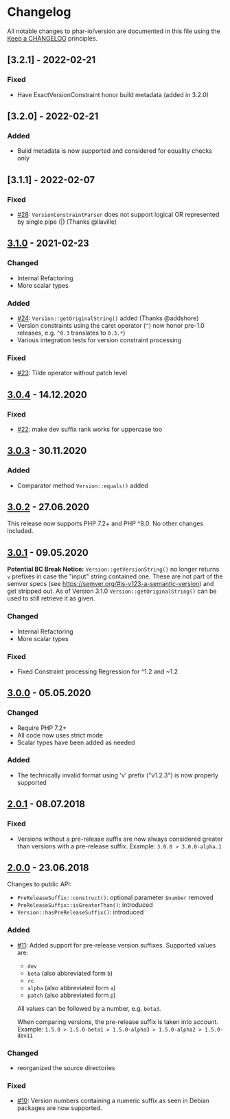 # Changelog

All notable changes to phar-io/version are documented in this file using
the [Keep a CHANGELOG](http://keepachangelog.com/) principles.

## [3.2.1] - 2022-02-21

### Fixed

- Have ExactVersionConstraint honor build metadata (added in 3.2.0)

## [3.2.0] - 2022-02-21

### Added

- Build metadata is now supported and considered for equality checks only

## [3.1.1] - 2022-02-07

### Fixed

- [#28](https://github.com/phar-io/version/issues/28): `VersionConstraintParser` does not support logical OR represented
  by single pipe (|) (Thanks @llaville)

## [3.1.0] - 2021-02-23

### Changed

- Internal Refactoring
- More scalar types

### Added

- [#24](https://github.com/phar-io/version/issues/24): `Version::getOriginalString()` added (Thanks @addshore)
- Version constraints using the caret operator (`^`) now honor pre-1.0 releases, e.g. `^0.3` translates to `0.3.*`)
- Various integration tests for version constraint processing

### Fixed

- [#23](https://github.com/phar-io/version/pull/23): Tilde operator without patch level

## [3.0.4] - 14.12.2020

### Fixed

- [#22](https://github.com/phar-io/version/pull/22): make dev suffix rank works for uppercase too

## [3.0.3] - 30.11.2020

### Added

- Comparator method `Version::equals()` added

## [3.0.2] - 27.06.2020

This release now supports PHP 7.2+ and PHP ^8.0. No other changes included.

## [3.0.1] - 09.05.2020

__Potential BC Break Notice:__
`Version::getVersionString()` no longer returns `v` prefixes in case the "input"
string contained one. These are not part of the semver specs
(see https://semver.org/#is-v123-a-semantic-version) and get stripped out. As of Version
3.1.0 `Version::getOriginalString()` can be used to still retrieve it as given.

### Changed

- Internal Refactoring
- More scalar types

### Fixed

- Fixed Constraint processing Regression for ^1.2 and ~1.2

## [3.0.0] - 05.05.2020

### Changed

- Require PHP 7.2+
- All code now uses strict mode
- Scalar types have been added as needed

### Added

- The technically invalid format using 'v' prefix ("v1.2.3") is now properly supported

## [2.0.1] - 08.07.2018

### Fixed

- Versions without a pre-release suffix are now always considered greater than versions with a pre-release suffix.
  Example: `3.0.0 > 3.0.0-alpha.1`

## [2.0.0] - 23.06.2018

Changes to public API:

- `PreReleaseSuffix::construct()`: optional parameter `$number` removed
- `PreReleaseSuffix::isGreaterThan()`: introduced
- `Version::hasPreReleaseSuffix()`: introduced

### Added

- [#11](https://github.com/phar-io/version/issues/11): Added support for pre-release version suffixes. Supported values
  are:
    - `dev`
    - `beta` (also abbreviated form `b`)
    - `rc`
    - `alpha` (also abbreviated form `a`)
    - `patch` (also abbreviated form `p`)

  All values can be followed by a number, e.g. `beta3`.

  When comparing versions, the pre-release suffix is taken into account. Example:
  `1.5.0 > 1.5.0-beta1 > 1.5.0-alpha3 > 1.5.0-alpha2 > 1.5.0-dev11`

### Changed

- reorganized the source directories

### Fixed

- [#10](https://github.com/phar-io/version/issues/10): Version numbers containing a numeric suffix as seen in Debian
  packages are now supported.

[3.1.0]: https://github.com/phar-io/version/compare/3.0.4...3.1.0

[3.0.4]: https://github.com/phar-io/version/compare/3.0.3...3.0.4

[3.0.3]: https://github.com/phar-io/version/compare/3.0.2...3.0.3

[3.0.2]: https://github.com/phar-io/version/compare/3.0.1...3.0.2

[3.0.1]: https://github.com/phar-io/version/compare/3.0.0...3.0.1

[3.0.0]: https://github.com/phar-io/version/compare/2.0.1...3.0.0

[2.0.1]: https://github.com/phar-io/version/compare/2.0.0...2.0.1

[2.0.0]: https://github.com/phar-io/version/compare/1.0.1...2.0.0
